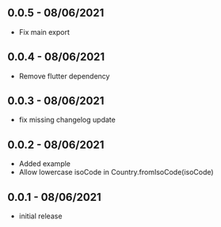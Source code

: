## 0.0.5 - 08/06/2021
 * Fix main export

## 0.0.4 - 08/06/2021
 * Remove flutter dependency

## 0.0.3 - 08/06/2021
 * fix missing changelog update

## 0.0.2 - 08/06/2021
 * Added example
 * Allow lowercase isoCode in Country.fromIsoCode(isoCode)

## 0.0.1 - 08/06/2021

 * initial release
 